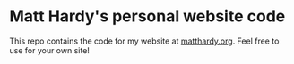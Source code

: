 # Matt Hardy's personal website code

This repo contains the code for my website at [matthardy.org](https://matthardy.org). Feel free to use for your own site!
